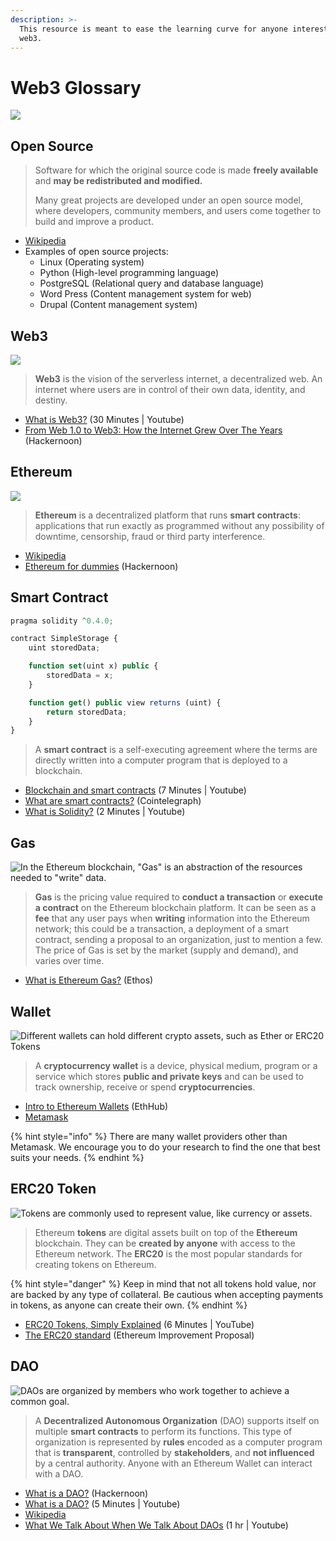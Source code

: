 ```yaml
---
description: >-
  This resource is meant to ease the learning curve for anyone interested in
  web3.
---
```


# Web3 Glossary

![](../.gitbook/assets/image%20%2815%29.png)

## Open Source

> Software for which the original source code is made **freely available** and **may be redistributed and modified.**
>
> Many great projects are developed under an open source model, where developers, community members, and users come together to build and improve a product.

* [Wikipedia](https://en.wikipedia.org/wiki/Open-source_software)
* Examples of open source projects:
  * Linux \(Operating system\)
  * Python \(High-level programming language\)
  * PostgreSQL \(Relational query and database language\)
  * Word Press \(Content management system for web\)
  * Drupal \(Content management system\)

## Web3

![](https://lh6.googleusercontent.com/WOaT5LWvKxh9eUP6RJ5Ts3js_wgvezRhoErRTouMz_8i9YS8yPiP88NbcvfWXPSy0Rgw0E30z3NhANRdZdFq0k2E2k27ThWaxP4tRfrsCI0cl0TZba2kqpPWtbLJdquuuCKgLU27)

> **Web3** is the vision of the serverless internet, a decentralized web. An internet where users are in control of their own data, identity, and destiny.

* [What is Web3?](https://www.youtube.com/watch?v=l44z35vabvA) \(30 Minutes \| Youtube\) 
* [From Web 1.0 to Web3: How the Internet Grew Over The Years](https://hackernoon.com/from-web-10-to-web3-how-the-internet-grew-over-the-years-zac032g1) \(Hackernoon\)

## Ethereum

![](../.gitbook/assets/image%20%2827%29%20%281%29%20%281%29%20%281%29.png)

> **Ethereum** is a decentralized platform that runs **smart contracts**: applications that run exactly as programmed without any possibility of downtime, censorship, fraud or third party interference.

* [Wikipedia](https://en.wikipedia.org/wiki/Ethereum)
* [Ethereum for dummies](https://hackernoon.com/ethereum-for-dummies-af5aeacb13d4) \(Hackernoon\)

## Smart Contract

```javascript
pragma solidity ^0.4.0;

contract SimpleStorage {
    uint storedData;

    function set(uint x) public {
        storedData = x;
    }

    function get() public view returns (uint) {
        return storedData;
    }
}
```

> A **smart contract** is a self-executing agreement where the terms are directly written into a computer program that is deployed to a blockchain.

* [Blockchain and smart contracts](https://www.youtube.com/watch?v=B3cSoWoAkI4) \(7 Minutes \| Youtube\)
* [What are smart contracts?](https://cointelegraph.com/ethereum-for-beginners/what-are-smart-contracts-guide-for-beginners) \(Cointelegraph\)
* [What is Solidity?](https://www.youtube.com/watch?v=3i203iTmcFc) \(2 Minutes \| Youtube\)

## Gas

![In the Ethereum blockchain, &quot;Gas&quot; is an abstraction of the resources needed to &quot;write&quot; data.](../.gitbook/assets/image%20%2831%29.png)

> **Gas** is the pricing value required to **conduct a transaction** or **execute a contract** on the Ethereum blockchain platform. It can be seen as a **fee** that any user pays when **writing** information into the Ethereum network; this could be a transaction, a deployment of a smart contract, sending a proposal to an organization, just to mention a few. The price of Gas is set by the market \(supply and demand\), and varies over time.

* [What is Ethereum Gas?](https://www.ethos.io/what-is-ethereum-gas/) \(Ethos\)

## Wallet

![Different wallets can hold different crypto assets, such as Ether or ERC20 Tokens](../.gitbook/assets/image%20%2813%29.png)

> A **cryptocurrency wallet** is a device, physical medium, program or a service which stores **public and private keys** and can be used to track ownership, receive or spend **cryptocurrencies**.

* [Intro to Ethereum Wallets](https://docs.ethhub.io/using-ethereum/wallets/intro-to-ethereum-wallets/) \(EthHub\)
* [Metamask](https://metamask.io/index.html)

{% hint style="info" %}
There are many wallet providers other than Metamask. We encourage you to do your research to find the one that best suits your needs.
{% endhint %}

## ERC20 Token

![Tokens are commonly used to represent value, like currency or assets.](../.gitbook/assets/image%20%283%29.png)

> Ethereum **tokens** are digital assets built on top of the **Ethereum** blockchain. They can be **created by anyone** with access to the Ethereum network. The **ERC20** is the most popular standards for creating tokens on Ethereum.

{% hint style="danger" %}
Keep in mind that not all tokens hold value, nor are backed by any type of collateral. Be cautious when accepting payments in tokens, as anyone can create their own.
{% endhint %}

* [ERC20 Tokens, Simply Explained](https://www.youtube.com/watch?v=cqZhNzZoMh8) \(6 Minutes \| YouTube\)
* [The ERC20 standard](https://eips.ethereum.org/EIPS/eip-20) \(Ethereum Improvement Proposal\)

## DAO

![DAOs are organized by members who work together to achieve a common goal.](../.gitbook/assets/image%20%285%29.png)

> A **Decentralized Autonomous Organization** \(DAO\) supports itself on multiple **smart contracts** to perform its functions. This type of organization is represented by **rules** encoded as a computer program that is **transparent**, controlled by **stakeholders**, and **not influenced** by a central authority. Anyone with an Ethereum Wallet can interact with a DAO.

* [What is a DAO?](https://hackernoon.com/what-is-a-dao-c7e84aa1bd69) \(Hackernoon\)
* [What is a DAO?](https://www.youtube.com/watch?v=JcPNO0o_Cng) \(5 Minutes \| Youtube\)
* [Wikipedia](https://en.wikipedia.org/wiki/Decentralized_autonomous_organization)
* [What We Talk About When We Talk About DAOs](https://www.youtube.com/watch?v=RkN7-UcpC4A) \(1 hr \| Youtube\)

